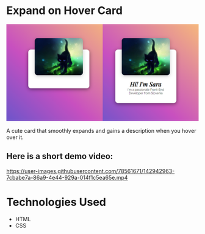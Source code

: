 # Expand on Hover Card

![thumbnail image](https://github.com/Sara-pixie/Expand-on-hover-card/blob/main/thumbnail.png?raw=true)

A cute card that smoothly expands and gains a description when you hover over it.

## Here is a short demo video:
https://user-images.githubusercontent.com/78561671/142942963-7cbabe7a-86a9-4e44-929a-014f1c5ea65e.mp4

# Technologies Used

- HTML
- CSS
